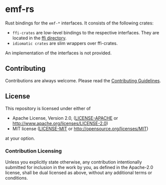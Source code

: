 # emf-rs

Rust bindings for the `emf-*` interfaces. It consists of the following crates:

- `ffi-crates` are low-level bindings to the respective interfaces. They are located in the [ffi directory](ffi).
- `idiomatic crates` are slim wrappers over ffi-crates.

An implementation of the interfaces is not provided.

## Contributing

Contributions are always welcome. Please read the [Contributing Guidelines](CONTRIBUTING.md).

## License

[license]: #license

This repository is licensed under either of

* Apache License, Version 2.0, ([LICENSE-APACHE](LICENSE-APACHE) or http://www.apache.org/licenses/LICENSE-2.0)
* MIT license ([LICENSE-MIT](LICENSE-MIT) or http://opensource.org/licenses/MIT)

at your option.

### Contribution Licensing

Unless you explicitly state otherwise, any contribution intentionally submitted for inclusion in the work by you,
as defined in the Apache-2.0 license, shall be dual licensed as above, without any additional terms or conditions.